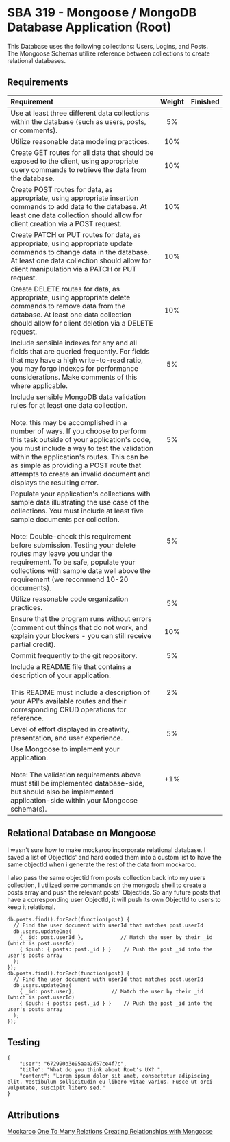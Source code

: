 
# SBA 319 - Mongoose / MongoDB Database Application (Root)

This Database uses the following collections: Users, Logins, and Posts.  
The Mongoose Schemas utilize reference between collections to create relational databases. 

## Requirements

| Requirement | Weight | Finished |
| :-- | :--: | :--: |
| Use at least three different data collections within the database (such as users, posts, or comments). | 5% |  |
| Utilize reasonable data modeling practices. | 10% |  |
| Create GET routes for all data that should be exposed to the client, using appropriate query commands to retrieve the data from the database. | 10% |  |
| Create POST routes for data, as appropriate, using appropriate insertion commands to add data to the database. At least one data collection should allow for client creation via a POST request. | 10% |  |
| Create PATCH or PUT routes for data, as appropriate, using appropriate update commands to change data in the database. At least one data collection should allow for client manipulation via a PATCH or PUT request. | 10% |  |
| Create DELETE routes for data, as appropriate, using appropriate delete commands to remove data from the database. At least one data collection should allow for client deletion via a DELETE request. | 10% |  |
| Include sensible indexes for any and all fields that are queried frequently. For fields that may have a high write-to-read ratio, you may forgo indexes for performance considerations. Make comments of this where applicable. | 5% |  |
| Include sensible MongoDB data validation rules for at least one data collection. <br><br> Note: this may be accomplished in a number of ways. If you choose to perform this task outside of your application's code, you must include a way to test the validation within the application's routes. This can be as simple as providing a POST route that attempts to create an invalid document and displays the resulting error. | 5% |  |
| Populate your application's collections with sample data illustrating the use case of the collections. You must include at least five sample documents per collection. <br><br> Note: Double-check this requirement before submission. Testing your delete routes may leave you under the requirement. To be safe, populate your collections with sample data well above the requirement (we recommend 10-20 documents). | 5% |  |
| Utilize reasonable code organization practices. | 5% |  |
| Ensure that the program runs without errors (comment out things that do not work, and explain your blockers - you can still receive partial credit). | 10% |  |
| Commit frequently to the git repository. | 5% |  |
| Include a README file that contains a description of your application. <br><br> This README must include a description of your API's available routes and their corresponding CRUD operations for reference. | 2% |  |
| Level of effort displayed in creativity, presentation, and user experience. | 5% |  |
| Use Mongoose to implement your application. <br><br> Note: The validation requirements above must still be implemented database-side, but should also be implemented application-side within your Mongoose schema(s). | +1% |  |

## Relational Database on Mongoose

I wasn't sure how to make mockaroo incorporate relational database. I saved a list of ObjectIds' and hard coded them into a custom list to have the same objectId when i generate the rest of the data from mockaroo. 



I also pass the same objectid from posts collection back into my users collection, I utilized some commands on the mongodb shell to create a posts array and push the relevant posts' ObjectIds. So any future posts that have a corresponding user ObjectId, it will push its own ObjectId to users to keep it relational. 

```
db.posts.find().forEach(function(post) {
  // Find the user document with userId that matches post.userId
  db.users.updateOne(
    { _id: post.userId },            // Match the user by their _id (which is post.userId)
    { $push: { posts: post._id } }    // Push the post _id into the user's posts array
  );
});
db.posts.find().forEach(function(post) {
  // Find the user document with userId that matches post.userId
  db.users.updateOne(
    { _id: post.user},            // Match the user by their _id (which is post.userId)
    { $push: { posts: post._id } }    // Push the post _id into the user's posts array
  );
});
```

## Testing

```
{
    "user": "672990b3e95aaa2d57ce4f7c",
    "title": "What do you think about Root's UX? ",
    "content": "Lorem ipsum dolor sit amet, consectetur adipiscing elit. Vestibulum sollicitudin eu libero vitae varius. Fusce ut orci vulputate, suscipit libero sed."
}
```

## Attributions

[Mockaroo](https://www.mockaroo.com/)
[One To Many Relations](https://medium.com/@brandon.lau86/one-to-many-relationships-with-mongodb-and-mongoose-in-node-express-d5c9d23d93c2)
[Creating Relationships with Mongoose](https://medium.com/@jaydip.vala/how-to-create-relationships-with-mongoose-4307bd4ea9a5#:~:text=Mongoose%20Relationships,the%20user%20who%20created%20it.&text=Next%2C%20a%20virtual%20property%20needs%20to%20be%20added%20onto%20the%20user.)